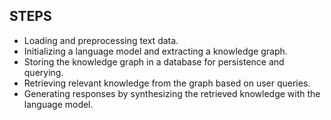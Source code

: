 ## STEPS

- Loading and preprocessing text data.
- Initializing a language model and extracting a knowledge graph.
- Storing the knowledge graph in a database for persistence and querying.
- Retrieving relevant knowledge from the graph based on user queries.
- Generating responses by synthesizing the retrieved knowledge with the language model.
